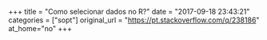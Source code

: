 +++
title = "Como selecionar dados no R?"
date = "2017-09-18 23:43:21"
categories = ["sopt"]
original_url = "https://pt.stackoverflow.com/q/238186"
at_home="no"
+++

